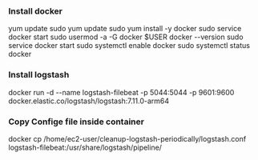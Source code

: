 ### Install docker
yum update
sudo yum update
sudo yum install -y docker
sudo service docker start
sudo usermod -a -G docker $USER
docker --version
sudo service docker start
sudo systemctl enable docker
sudo systemctl status docker

### Install logstash
docker run -d --name logstash-filebeat -p 5044:5044  -p 9601:9600 docker.elastic.co/logstash/logstash:7.11.0-arm64

### Copy Confige file inside container
docker cp /home/ec2-user/cleanup-logstash-periodically/logstash.conf logstash-filebeat:/usr/share/logstash/pipeline/
